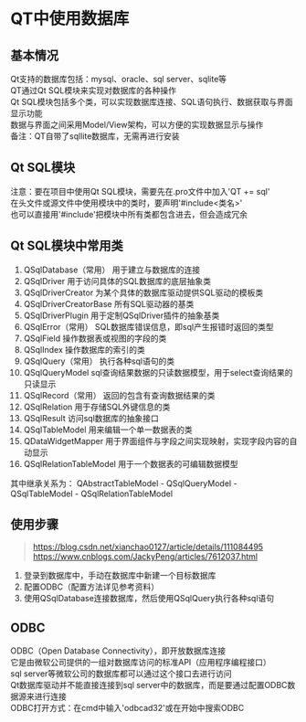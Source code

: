 # QT中使用数据库

## 基本情况
Qt支持的数据库包括：mysql、oracle、sql server、sqlite等  
QT通过Qt SQL模块来实现对数据库的各种操作  
Qt SQL模块包括多个类，可以实现数据库连接、SQL语句执行、数据获取与界面显示功能  
数据与界面之间采用Model/View架构，可以方便的实现数据显示与操作  
备注：QT自带了sqllite数据库，无需再进行安装  


## Qt SQL模块
注意：要在项目中使用Qt SQL模块，需要先在.pro文件中加入'QT += sql'  
在头文件或源文件中使用模块中的类时，要声明'#include<类名>'  
也可以直接用'#include<Qtsql>'把模块中所有类都包含进去，但会造成冗余  


## Qt SQL模块中常用类
1. QSqlDatabase（常用）
用于建立与数据库的连接  
2. QSqlDriver
用于访问具体的SQL数据库的底层抽象类  
3. QSqlDriverCreator
为某个具体的数据库驱动提供SQL驱动的模板类  
4. QSqlDriverCreatorBase
所有SQL驱动器的基类  
5. QSqlDriverPlugin
用于定制QSqlDriver插件的抽象基类  
6. QSqlError（常用）
SQL数据库错误信息，即sql产生报错时返回的类型  
7. QSqlField
操作数据表或视图的字段的类  
8. QSqlIndex
操作数据库的索引的类  
9. QSqlQuery（常用）
执行各种sql语句的类  
10. QSqlQueryModel
sql查询结果数据的只读数据模型，用于select查询结果的只读显示  
11. QSqlRecord（常用）
返回的包含有查询数据结果的类  
12. QSqlRelation
用于存储SQL外键信息的类  
13. QSqlResult
访问sql数据库的抽象接口  
14. QSqlTableModel
用来编辑一个单一数据表的类  
15. QDataWidgetMapper
用于界面组件与字段之间实现映射，实现字段内容的自动显示  
16. QSqlRelationTableModel
用于一个数据表的可编辑数据模型  

其中继承关系为：
QAbstractTableModel - QSqlQueryModel - QSqlTableModel - QSqlRelationTableModel


## 使用步骤
> https://blog.csdn.net/xianchao0127/article/details/111084495
> https://www.cnblogs.com/JackyPeng/articles/7612037.html
1. 登录到数据库中，手动在数据库中新建一个目标数据库
2. 配置ODBC（配置方法详见参考资料）
3. 使用QSqlDatabase连接数据库，然后使用QSqlQuery执行各种sql语句

## ODBC
ODBC（Open Database Connectivity），即开放数据库连接  
它是由微软公司提供的一组对数据库访问的标准API（应用程序编程接口）  
sql server等微软公司的数据库都可以通过这个接口去进行访问  
Qt数据库驱动并不能直接连接到sql server中的数据库，而是要通过配置ODBC数据源来进行连接  
ODBC打开方式：在cmd中输入'odbcad32'或在开始中搜索ODBC  